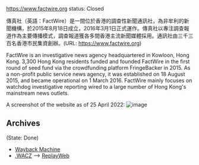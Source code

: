 
https://www.factwire.org
status: Closed

傳真社（英語：FactWire）是一間位於香港的調查性新聞通訊社，為非牟利的新聞機構，於2015年8月18日成立，2016年3月1日正式運作。傳真社以專注調查報道作為主要傳播模式，調查報道獲各多間香港主流新聞媒體採用。通訊社由三千三百名香港市民集資創辦。(URL: https://www.factwire.org)

FactWire is an investigative news agency headquartered in Kowloon, Hong Kong. 3,300 Hong Kong residents funded and founded FactWire in the first round of seed fund via the crowdfunding platform FringeBacker in 2015. As a non-profit public service news agency, it was established on 18 August 2015, and became operational on 1 March 2016. FactWire mainly focuses on watchdog investigative reporting wired to a large number of Hong Kong's mainstream news outlets. 

A screenshot of the website as of 25 April 2022:
![image](https://user-images.githubusercontent.com/103475460/165094356-ba7e0e95-da2e-456f-b7b8-9c7d287287ba.png)


## Archives
(State: Done)

- [Wayback Machine](https://web.archive.org/web/*/http://www.factwire.org/en/)
- [.WACZ](https://storage.googleapis.com/web-archive-storage-sage-striker-294302/archives/factwire.wacz) --> [ReplayWeb](https://replayweb.page/?source=https%3A%2F%2Fstorage.googleapis.com%2Fweb-archive-storage-sage-striker-294302%2Farchives%2Ffactwire.wacz#view=pages&url=https%3A%2F%2Fwww.factwire.org%2F&ts=20220610085507)
